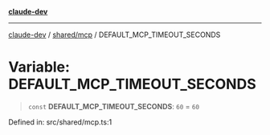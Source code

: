 [**claude-dev**](../../../README.md)

***

[claude-dev](../../../README.md) / [shared/mcp](../README.md) / DEFAULT\_MCP\_TIMEOUT\_SECONDS

# Variable: DEFAULT\_MCP\_TIMEOUT\_SECONDS

> `const` **DEFAULT\_MCP\_TIMEOUT\_SECONDS**: `60` = `60`

Defined in: src/shared/mcp.ts:1
